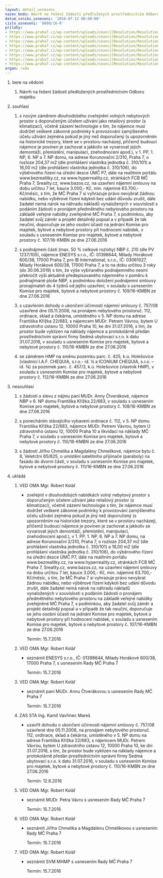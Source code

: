 ```yaml
---
layout: detail_usneseni
nazev_bodu: Návrh na řešení žádostí předložených prostřednictvím Odboru majetku
datum_vzniku_usneseni: '2016-07-12 00:00:00'
cislo_usneseni: '0699/16-R'
prilohy:
- https://www.praha7.cz/wp-content/uploads/councilResolution/Resolutions/27976/export/DZ_OMA20160712~81814.docx
- https://www.praha7.cz/wp-content/uploads/councilResolution/Resolutions/27976/export/02_OMA20160712~81813.pdf
- https://www.praha7.cz/wp-content/uploads/councilResolution/Resolutions/27976/export/03_OMA20160712~81812.pdf
- https://www.praha7.cz/wp-content/uploads/councilResolution/Resolutions/27976/export/04_OMA20160712~81810.pdf
- https://www.praha7.cz/wp-content/uploads/councilResolution/Resolutions/27976/export/05_OMA20160712~81808.pdf
- https://www.praha7.cz/wp-content/uploads/councilResolution/Resolutions/27976/export/06_OMA20160712~81806.pdf
- https://www.praha7.cz/wp-content/uploads/councilResolution/Resolutions/27976/export/07_OMA20160712~81805.pdf
- https://www.praha7.cz/wp-content/uploads/councilResolution/Resolutions/27976/export/export~298281.pdf
organ: rada
---
```

<ol id="urzList" class="urzList_view"><li id="" class="urzClass1"><span name="1">bere na vědomí</span><ol class="urzOlClass"><li style="text-align: left;" id="" class="urzClass2"><span><p>Návrh na řešení žádostí předložených prostřednictvím Odboru majetku</p></span></li></ol></li><li id="" class="urzClass1"><span name="26">souhlasí</span><ol class="urzOlClass"><li style="text-align: left;" id="" class="urzClass2"><span><p>s novým záměrem dlouhodobého zveřejnění volných nebytových prostor s doporučeným účelem užívání jako retailový prostor (s klimatizací), včetně zázemí technologie s tím, že nájemce musí dodržet veškeré zákonné podmínky k provozování zamýšleného účelu užívání zejména pokud je jiný než doporučený (s upozorněním na historické trezory, které se v prostoru nacházejí, přičemž budoucí nájemce je povinen je zachovat a jakkoliv se vyvarovat jejich demontáži, přemístění, manipulaci, znehodnocení apod.), v 1. PP, 1. NP, 6. NP a 7. NP domu, na adrese Korunovační 2/310, Praha 7, o rozloze 204,37 m2 (dle prohlášení vlastníka jednotka č. 310/101) a 16,00 m2 (dle prohlášení vlastníka jednotka č. 310/106), do výběrového řízení na úřední desce ÚMČ P7, dále na realitním portálu www.bezrealitky.cz, na www.hyperreality.cz, stránkách FCB MČ Praha 7, Sreality.cz, www.bazos.cz, na uzavření nájemní smlouvy na dobu určitou 7 let, kauce 3.000,- Kč, min. nájemné 63.700,- Kč/měsíc, s tím, že MČ Praha 7 si vyhrazuje právo nevybrat žádnou nabídku, nebo výběrové řízení kdykoli bez udání důvodu zrušit, dále žadatel nemá nárok na náhradu nákladů vynaložených v souvislosti s podáním žádosti o pronájem předmětného nebytového prostoru na základě veřejné nabídky zveřejněné MČ Praha 7, s podmínkou, aby žadatel svůj záměr a projekt detailněji popsal a v případě že tak neučiní, doporučuje se jeho osobní účasti na jednání Komise pro majetek, bytové a nebytové prostory při hodnocení nabídek, v souladu s usnesením Komise pro majetek, bytové a nebytové prostory č. 107/16-KMBN ze dne 27.06.2016<br></p></span></li><li style="text-align: left;" id="" class="urzClass2"><span><p>s podnájmem části (max. 50 % celkové rozlohy) NBP č. 210 (dle PV 1237/105), nájemce ENESYS s.r.o., IČ: 01398644, Milady Horákové 600/38, 17000 Praha 7, pro IB International, s.r.o., IČ: 03061027, Milady Horákové 600/38, 17000 Praha 7, a to na dobu určitou 3 roky (do 30.06.2019) s tím, že výše vybíraného podnájemného nesmí překročit výši aktuálně předepisovaného nájemného v poměru k podnajímané ploše NBP, s podmínkou doložení podnájemní smlouvy pronajímateli do 4 týdnů od jejího uzavření, v souladu s usnesením Komise pro majetek, bytové a nebytové prostory č. 109/16-KMBN ze dne 27.06.2016<br></p></span></li><li style="text-align: left;" id="" class="urzClass2"><span><p>s uzavřením dohody o ukončení účinnosti nájemní smlouvy č. 757/08 uzavřené dne 05.11.2008, na pronájem nebytového prostoruč. 112, ordinace, sklad a čekárna, umístěného v 5. NP domu na adrese Františka Křížka 22/683, s nájemcem MUDr. Petrem Vávrou, bytem U zdravotního ústavu 12, 10000 Praha 10, ke dni 31.07.2016, s tím, že prostor bude vyklizen na náklady nájemce a protokolárně předán prostřednictvím správní firmy Sedmá ubytovací s.r.o. k datu 31.07.2016, v souladu s usnesením Komise pro majetek, bytové a nebytové prostory č. 110/16-KMBN ze dne 27.06.2016 <br></p></span></li><li style="text-align: left;" id="" class="urzClass2"><span><p>se záměrem HMP na směnu pozemku parc. č. 425, k.ú. Holešovice (vlastníci I.A.F. CHEQUIA, s.r.o.- id. ¼ a ICONIUM CHEQUIA, s.r.o. – id. ¾) za pozemek parc. č. 457/3, k.ú. Holešovice (vlastník HMP), v souladu s usnesením Komise pro majetek, bytové a nebytové prostory č. 112/16-KMBN ze dne 27.06.2016 <br></p></span></li></ol></li><li id="" class="urzClass1"><span name="11">nesouhlasí</span><ol class="urzOlClass"><li style="text-align: left;" id="" class="urzClass2"><span><p>s žádostí o slevu z nájmu paní MUDr. Anny Čtverákové, nájemce NBP v 6. NP domu Františka Křížka 22/683, v souladu s usnesením Komise pro majetek, bytové a nebytové prostory č. 108/16-KMBN ze dne 27.06.2016<br></p></span></li><li style="text-align: left;" id="" class="urzClass2"><span><p>s ponecháním stávajícího vybavení ordinace č. 112, v 5. NP domu Františka Křížka 22/683, nájemce MUDr. Petrem Vávrou, bytem U zdravotního ústavu 12, 10000 Praha 10 a likvidací na náklady MČ Praha 7, v souladu s usnesením Komise pro majetek, bytové a nebytové prostory č. 110/16-KMBN ze dne 27.06.2016 <br></p></span></li><li style="text-align: left;" id="" class="urzClass2"><span><p>s žádostí Jiřího Chmelíka a Magdalény Chmelíkové, nájemce bytu č. 8, Veletržní 65/825, o umístění satelitního přijímače (paraboly) na fasádu do dvorní části, v souladu s usnesením Komise pro majetek, bytové a nebytové prostory č. 111/16-KMBN ze dne 27.06.2016 <br></p></span></li></ol></li><li class="urzClass1" id="urzUkoly"><span name="1">ukládá</span><ol class="urzOlClass"><li class="urzClass2"><span><p>VED OMA Mgr. Robert Kolář</p></span><ul class="urzUlClass"><li class="urzClass3"><span><p>zveřejnit v dlouhodobých nabídkách volný nebytový prostor s doporučeným účelem užívání jako retailový prostor (s klimatizací), včetně zázemí technologie s tím, že nájemce musí dodržet veškeré zákonné podmínky k provozování zamýšleného účelu užívání zejména pokud je jiný než doporučený (s upozorněním na historické trezory, které se v prostoru nacházejí, přičemž budoucí nájemce je povinen je zachovat a jakkoliv se vyvarovat jejich demontáži, přemístění, manipulaci, znehodnocení apod.), v 1. PP, 1. NP, 6. NP a 7. NP domu, na adrese Korunovační 2/310, Praha 7, o rozloze 204,37 m2 (dle prohlášení vlastníka jednotka č. 310/101) a 16,00 m2 (dle prohlášení vlastníka jednotka č. 310/106), do výběrového řízení na úřední desce ÚMČ P7, dále na realitním portálu www.bezrealitky.cz, na www.hyperreality.cz, stránkách FCB MČ Praha 7, Sreality.cz, www.bazos.cz, na uzavření nájemní smlouvy na dobu určitou 7 let, kauce 3.000,- Kč, min. nájemné 63.700,- Kč/měsíc, s tím, že MČ Praha 7 si vyhrazuje právo nevybrat žádnou nabídku, nebo výběrové řízení kdykoli bez udání důvodu zrušit, dále žadatel nemá nárok na náhradu nákladů vynaložených v souvislosti s podáním žádosti o pronájem předmětného nebytového prostoru na základě veřejné nabídky zveřejněné MČ Praha 7, s podmínkou, aby žadatel svůj záměr a projekt detailněji popsal a v případě že tak neučiní, doporučuje se jeho osobní účasti na jednání Komise pro majetek, bytové a nebytové prostory při hodnocení nabídek, v souladu s usnesením Komise pro majetek, bytové a nebytové prostory č. 107/16-KMBN ze dne 27.06.2016</p></span><span class="urzUkolTermin">  Termín:&nbsp;15.7.2016</span></li></ul></li><li class="urzClass2"><span><p>VED OMA Mgr. Robert Kolář</p></span><ul class="urzUlClass"><li class="urzClass3"><span><p>seznámit ENESYS s.r.o., IČ: 01398644, Milady Horákové 600/38, 17000 Praha 7, s usnesením Rady MČ Praha 7</p></span><span class="urzUkolTermin">  Termín:&nbsp;15.7.2016</span></li></ul></li><li class="urzClass2"><span><p>VED OMA Mgr. Robert Kolář</p></span><ul class="urzUlClass"><li class="urzClass3"><span><p>seznámit paní MUDr. Annu Čtverákovou s usnesením Rady MČ Praha 7</p></span><span class="urzUkolTermin">  Termín:&nbsp;15.7.2016</span></li></ul></li><li class="urzClass2"><span><p>ZAS STA Ing. Kamil Vavřinec Mareš</p></span><ul class="urzUlClass"><li class="urzClass3"><span><p>uzavřít dohodu o ukončení účinnosti nájemní smlouvy č. 757/08 uzavřené dne 05.11.2008, na pronájem nebytového prostoruč. 112, ordinace, sklad a čekárna, umístěného v 5. NP domu na adrese Františka Křížka 22/683, s nájemcem MUDr. Petrem Vávrou, bytem U zdravotního ústavu 12, 10000 Praha 10, ke dni 31.07.2016, s tím, že prostor bude vyklizen na náklady nájemce a protokolárně předán prostřednictvím správní firmy Sedmá ubytovací s.r.o. k datu 31.07.2016, v souladu s usnesením Komise pro majetek, bytové a nebytové prostory č. 110/16-KMBN ze dne 27.06.2016</p></span><span class="urzUkolTermin">  Termín:&nbsp;12.8.2016</span></li></ul></li><li class="urzClass2"><span><p>VED OMA Mgr. Robert Kolář</p></span><ul class="urzUlClass"><li class="urzClass3"><span><p>seznámit MUDr. Petra Vávru s usnesením Rady MČ Praha 7</p></span><span class="urzUkolTermin">  Termín:&nbsp;15.7.2016</span></li></ul></li><li class="urzClass2"><span><p>VED OMA Mgr. Robert Kolář</p></span><ul class="urzUlClass"><li class="urzClass3"><span><p>seznámit Jiřího Chmelíka a Magdalénu Chmelíkovou s usnesením Rady MČ Praha 7</p></span><span class="urzUkolTermin">  Termín:&nbsp;15.7.2016</span></li></ul></li><li class="urzClass2"><span><p>VED OMA Mgr. Robert Kolář</p></span><ul class="urzUlClass"><li class="urzClass3"><span><p>seznámit SVM MHMP s usnesením Rady MČ Praha 7</p></span><span class="urzUkolTermin">  Termín:&nbsp;15.7.2016</span></li></ul></li></ol></li></ol>